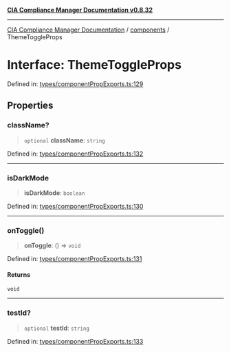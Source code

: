 [**CIA Compliance Manager Documentation v0.8.32**](../../README.md)

***

[CIA Compliance Manager Documentation](../../modules.md) / [components](../README.md) / ThemeToggleProps

# Interface: ThemeToggleProps

Defined in: [types/componentPropExports.ts:129](https://github.com/Hack23/cia-compliance-manager/blob/0dc9a11e510cc2f2986e7debe532892627f2b00f/src/types/componentPropExports.ts#L129)

## Properties

### className?

> `optional` **className**: `string`

Defined in: [types/componentPropExports.ts:132](https://github.com/Hack23/cia-compliance-manager/blob/0dc9a11e510cc2f2986e7debe532892627f2b00f/src/types/componentPropExports.ts#L132)

***

### isDarkMode

> **isDarkMode**: `boolean`

Defined in: [types/componentPropExports.ts:130](https://github.com/Hack23/cia-compliance-manager/blob/0dc9a11e510cc2f2986e7debe532892627f2b00f/src/types/componentPropExports.ts#L130)

***

### onToggle()

> **onToggle**: () => `void`

Defined in: [types/componentPropExports.ts:131](https://github.com/Hack23/cia-compliance-manager/blob/0dc9a11e510cc2f2986e7debe532892627f2b00f/src/types/componentPropExports.ts#L131)

#### Returns

`void`

***

### testId?

> `optional` **testId**: `string`

Defined in: [types/componentPropExports.ts:133](https://github.com/Hack23/cia-compliance-manager/blob/0dc9a11e510cc2f2986e7debe532892627f2b00f/src/types/componentPropExports.ts#L133)
